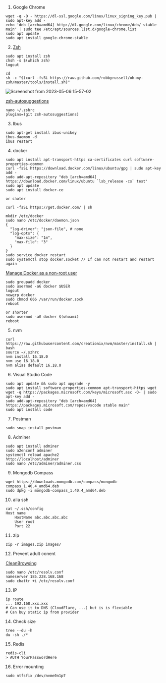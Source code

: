 
1. Google Chrome
```
wget -q -O - https://dl-ssl.google.com/linux/linux_signing_key.pub | sudo apt-key add -
echo 'deb [arch=amd64] http://dl.google.com/linux/chrome/deb/ stable main' | sudo tee /etc/apt/sources.list.d/google-chrome.list
sudo apt update 
sudo apt install google-chrome-stable
```

2. [Zsh](https://viblo.asia/p/cai-oh-my-zsh-powerlevel10k-toi-uu-va-su-dung-phim-tat-cho-terminal-ORNZqowM50n#_4-tim-hieu-zsh-8)
```
sudo apt install zsh
chsh -s $(which zsh)
logout

cd
sh -c "$(curl -fsSL https://raw.github.com/robbyrussell/oh-my-zsh/master/tools/install.sh)"
```
  ![Screenshot from 2023-05-06 15-57-02](https://user-images.githubusercontent.com/18675907/236614202-4d356ae2-20d8-40b6-865a-a697e0e3e697.png)

  [zsh-autosuggestions](https://github.com/zsh-users/zsh-autosuggestions#installation)
 
```
nano ~/.zshrc
plugins=(git zsh-autosuggestions)
```

3. Ibus
```
sudo apt-get install ibus-unikey
ibus-daemon -d
ibus restart
```


4. docker
```
sudo apt install apt-transport-https ca-certificates curl software-properties-common
curl -fsSL https://download.docker.com/linux/ubuntu/gpg | sudo apt-key add -
sudo add-apt-repository "deb [arch=amd64] https://download.docker.com/linux/ubuntu `lsb_release -cs` test"
sudo apt update
sudo apt install docker-ce

or shoter

curl -fsSL https://get.docker.com/ | sh
```

```
mkdir /etc/docker
sudo nano /etc/docker/daemon.json
{
  "log-driver": "json-file", # none
  "log-opts": {
    "max-size": "1m",
    "max-file": "3"
  }
}
sudo service docker restart
sudo systemctl stop docker.socket // If can not restart and restart again
```

[Manage Docker as a non-root user](https://docs.docker.com/engine/install/linux-postinstall)
```
sudo groupadd docker
sudo usermod -aG docker $USER
logout
newgrp docker
sudo chmod 666 /var/run/docker.sock
reboot

or shorter
sudo usermod -aG docker $(whoami)
reboot
```


5. nvm
```
curl https://raw.githubusercontent.com/creationix/nvm/master/install.sh | bash
source ~/.szhrc
nvm install 16.18.0
nvm use 16.18.0
nvm alias default 16.18.0
```

6. Visual Studio Code
```
sudo apt update && sudo apt upgrade -y
sudo apt install software-properties-common apt-transport-https wget
wget -q https://packages.microsoft.com/keys/microsoft.asc -O- | sudo apt-key add -
sudo add-apt-repository "deb [arch=amd64] https://packages.microsoft.com/repos/vscode stable main"
sudo apt install code
```

7. Postman
```
sudo snap install postman
```

8. Adminer
```
sudo apt install adminer
sudo a2enconf adminer
systemctl reload apache2
http://localhost/adminer
sudo nano /etc/adminer/adminer.css
```

9. Mongodb Compass
```
wget https://downloads.mongodb.com/compass/mongodb-compass_1.40.4_amd64.deb
sudo dpkg -i mongodb-compass_1.40.4_amd64.deb
```

10. alia ssh
```
cat ~/.ssh/config 
Host name
    HostName abc.abc.abc.abc
    User root
    Port 22
```

11. zip
```
zip -r images.zip images/
```

12. Prevent adult conent

[CleanBrowsing](https://cleanbrowsing.org/help/docs/configure-dns-filtering-on-linux/)
```
sudo nano /etc/resolv.conf
nameserver 185.228.168.168
sudo chattr +i /etc/resolv.conf
```

13. IP
```
ip route
... 192.168.xxx.xxx 
# Can use it to DNS (CloudFlare, ...) but is is flexiable
# Can buy static ip from provider
```

14. Check size
```
tree --du -h
du -sh ./*
```

15. Redis
```
redis-cli
> AUTH YourPasswordHere
```

16. Error mounting
```
sudo ntfsfix /dev/nvme0n1p7
```
